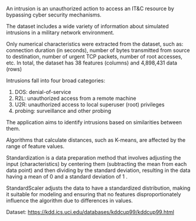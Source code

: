An intrusion is an unauthorized action to access an IT&C resource by bypassing cyber security mechanisms.

The dataset includes a wide variety of information about simulated intrusions in a military network environment.

Only numerical characteristics were extracted from the dataset, such as: connection duration (in seconds), number of bytes transmitted from source to destination, number of urgent TCP packets, number of root accesses, etc. In total, the dataset has 38 features (columns) and 4,898,431 data (rows)

Intrusions fall into four broad categories:
1. DOS: denial-of-service
2. R2L: unauthorized access from a remote machine
3. U2R: unauthorized access to local superuser (root) privileges
4. probing: surveillance and other probing

The application aims to identify intrusions based on similarities between them.

Algorithms that calculate distances, such as K-means, are affected by the range of feature values.

Standardization is a data preparation method that involves adjusting the input (characteristics) by centering them (subtracting the mean from each data point) and then dividing by the standard deviation, resulting in the data having a mean of 0 and a standard deviation of 1 .

StandardScaler adjusts the data to have a standardized distribution, making it suitable for modeling and ensuring that no features disproportionately influence the algorithm due to differences in values.

Dataset: https://kdd.ics.uci.edu/databases/kddcup99/kddcup99.html
